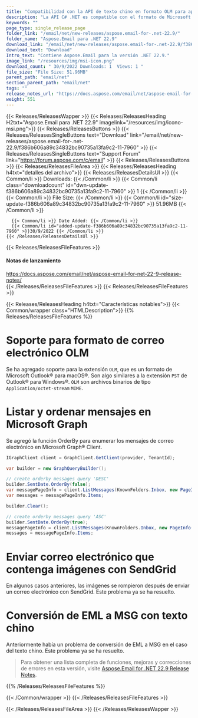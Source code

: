```yaml
---
title: "Compatibilidad con la API de texto chino en formato OLM para aplicaciones C#, ASP.NET"
description: "La API C# .NET es compatible con el formato de Microsoft Outlook® para macOS® OLM. OrderBy para listar correos electrónicos en Microsoft Graph® Client. Conversión de EML a MSG con texto chino."
keywords: ""
page_type: single_release_page
folder_link: "/email/net/new-releases/aspose.email-for-.net-22.9/"
folder_name: "Aspose.Email para .NET 22.9"
download_link: "/email/net/new-releases/aspose.email-for-.net-22.9/f386b606a89c34832bc90735a13fa9c2-11-7960"
download_text: "Download"
Intro_text: "Contiene Aspose.Email para la versión .NET 22.9."
image_link: "/resources/img/msi-icon.png"
download_count: " 30/9/2022 Downloads: 1  Views: 1 "
file_size: "File Size: 51.96MB"
parent_path: "email/net"
section_parent_path: "email/net"
tags: ""
release_notes_url: "https://docs.aspose.com/email/net/aspose-email-for-net-22-9-release-notes/"
weight: 551
---
```


{{< Releases/ReleasesWapper >}}
{{< Releases/ReleasesHeading H2txt="Aspose.Email para .NET 22.9" imagelink="/resources/img/icono-msi.png">}}
{{< Releases/ReleasesButtons >}}
{{< Releases/ReleasesSingleButtons text="Download" link="/email/net/new-releases/aspose.email-for-.net-22.9/f386b606a89c34832bc90735a13fa9c2-11-7960" >}}
{{< Releases/ReleasesSingleButtons text="Support Forum" link="https://forum.aspose.com/c/email" >}}
{{< Releases/ReleasesButtons >}}
{{< Releases/ReleasesFileArea >}}
{{< Releases/ReleasesHeading h4txt="detalles del archivo">}}
{{< Releases/ReleasesDetailsUl >}}
{{< Common/li >}} Downloads: {{< /Common/li >}}
{{< Common/li class="downloadcount" id="dwn-update-f386b606a89c34832bc90735a13fa9c2-11-7960" >}} 1 {{< /Common/li >}}
{{< Common/li >}} File Size: {{< /Common/li >}}
{{< Common/li id="size-update-f386b606a89c34832bc90735a13fa9c2-11-7960" >}} 51.96MB {{< /Common/li >}}

      {{< Common/li >}} Date Added: {{< /Common/li >}}
      {{< Common/li id="added-update-f386b606a89c34832bc90735a13fa9c2-11-7960" >}}30/9/2022 {{< /Common/li >}}
    {{< /Releases/ReleasesDetailsUl >}}

{{< Releases/ReleasesFileFeatures >}}
<h4>Notas de lanzamiento</h4><div> <a href='https://docs.aspose.com/email/net/aspose-email-for-net-22-9-release-notes/'>https://docs.aspose.com/email/net/aspose-email-for-net-22-9-release-notes/</a></div>
{{< /Releases/ReleasesFileFeatures >}}
{{< Releases/ReleasesFileFeatures >}}

{{< Releases/ReleasesHeading h4txt="Características notables">}}
{{< Common/wrapper class="HTMLDescription">}}
{{% Releases/ReleasesFileFeatures %}}

# Soporte para formato de correo electrónico OLM

Se ha agregado soporte para la extensión `OLM`, que es un formato de Microsoft Outlook® para macOS®. Son algo similares a la extensión `PST` de Outlook® para Windows®. `OLM` son archivos binarios de tipo `Application/octet-stream` `MIME`.

# Listar y ordenar mensajes en Microsoft Graph

Se agregó la función OrderBy para enumerar los mensajes de correo electrónico en Microsoft Graph® Client.

```csharp
IGraphClient client = GraphClient.GetClient(provider, TenantId);

var builder = new GraphQueryBuilder();

// create orderby messages query 'DESC'
builder.SentDate.OrderBy(false);
var messagePageInfo = client.ListMessages(KnownFolders.Inbox, new PageInfo(10), builder.GetQuery());
var messages = messagePageInfo.Items;

builder.Clear();

// create orderby messages query 'ASC'
builder.SentDate.OrderBy(true);
messagePageInfo = client.ListMessages(KnownFolders.Inbox, new PageInfo(10), builder.GetQuery());
messages = messagePageInfo.Items;
```

# Enviar correo electrónico que contenga imágenes con SendGrid

En algunos casos anteriores, las imágenes se rompieron después de enviar un correo electrónico con SendGrid. Este problema ya se ha resuelto.

# Conversión de EML a MSG con texto chino

Anteriormente había un problema de conversión de EML a MSG en el caso del texto chino. Este problema ya se ha resuelto.

> Para obtener una lista completa de funciones, mejoras y correcciones de errores en esta versión, visite [Aspose.Email for .NET 22.9 Release Notes](https://docs.aspose.com/email/net/aspose-email-for-net-22-9-release-notes/).

{{% /Releases/ReleasesFileFeatures %}}

{{< /Common/wrapper >}}
{{< /Releases/ReleasesFileFeatures >}}

{{< /Releases/ReleasesFileArea >}}
{{< /Releases/ReleasesWapper >}}

